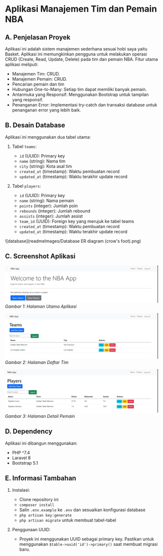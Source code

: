 # Aplikasi Manajemen Tim dan Pemain NBA

## A. Penjelasan Proyek

Aplikasi ini adalah sistem manajemen sederhana sesuai hobi saya yaitu Basket. Aplikasi ini memungkinkan pengguna untuk melakukan operasi CRUD (Create, Read, Update, Delete) pada tim dan pemain NBA. Fitur utama aplikasi meliputi:

- Manajemen Tim: CRUD.
- Manajemen Pemain: CRUD.
- Pencarian pemain dan tim
- Hubungan One-to-Many: Setiap tim dapat memiliki banyak pemain.
- Antarmuka yang Responsif: Menggunakan Bootstrap untuk tampilan yang responsif.
- Penanganan Error: Implementasi try-catch dan transaksi database untuk penanganan error yang lebih baik.

## B. Desain Database

Aplikasi ini menggunakan dua tabel utama:

1. Tabel `teams`:
   - `id` (UUID): Primary key
   - `name` (string): Nama tim
   - `city` (string): Kota asal tim
   - `created_at` (timestamp): Waktu pembuatan record
   - `updated_at` (timestamp): Waktu terakhir update record

2. Tabel `players`:
   - `id` (UUID): Primary key
   - `name` (string): Nama pemain
   - `points` (integer): Jumlah poin
   - `rebounds` (integer): Jumlah rebound
   - `assists` (integer): Jumlah assist
   - `team_id` (UUID): Foreign key yang merujuk ke tabel teams
   - `created_at` (timestamp): Waktu pembuatan record
   - `updated_at` (timestamp): Waktu terakhir update record

![database](readmeImages/Database ER diagram (crow's foot).png)

## C. Screenshot Aplikasi

![homepage](readmeImages/homepage.png)
*Gambar 1: Halaman Utama Aplikasi*

![teams](readmeImages/teams.png)
*Gambar 2: Halaman Daftar Tim*

![players](readmeImages/players.png)
*Gambar 3: Halaman Detail Pemain*

## D. Dependency

Aplikasi ini dibangun menggunakan:

- PHP ^7.4
- Laravel 8
- Bootstrap 5.1

## E. Informasi Tambahan

1. Instalasi:
   - Clone repository ini
   - `composer install`
   - Salin `.env.example` ke `.env` dan sesuaikan konfigurasi database
   - `php artisan key:generate`
   - `php artisan migrate` untuk membuat tabel-tabel
     
2. Penggunaan UUID:
   - Proyek ini menggunakan UUID sebagai primary key. Pastikan untuk menggunakan `$table->uuid('id')->primary()` saat membuat migrasi baru.
